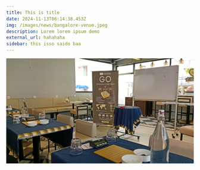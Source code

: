 ```yaml
---
title: This is title
date: 2024-11-13T06:14:38.453Z
img: /images/news/bangalore-venue.jpeg
description: Lorem lorem ipsum demo
external_url: hahahaha
sidebar: t﻿his isso saido baa
---
```

![](/images/news/bangalore-venue.jpeg)